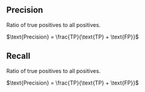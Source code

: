 
## Precision

Ratio of true positives to all positives.

$\text{Precision} = \frac{TP}{\text{TP} + \text{FP}}$

## Recall

Ratio of true positives to all positives.

$\text{Precision} = \frac{TP}{\text{TP} + \text{FP}}$
